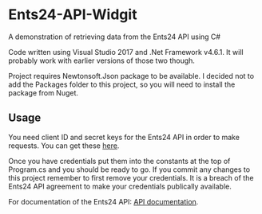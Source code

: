 # Ents24-API-Widgit
A demonstration of retrieving data from the Ents24 API using C#

Code written using Visual Studio 2017 and .Net Framework v4.6.1. It will probably work with earlier versions of those two though.

Project requires Newtonsoft.Json package to be available. I decided not to add the Packages folder to this project, so you will need to install the package from Nuget.

Usage
-----

You need client ID and secret keys for the Ents24 API in order to make requests. You can get these [here](http://developers.ents24.com/control-panel).

Once you have credentials put them into the constants at the top of Program.cs and you should be ready to go. If you commit any changes to this project remember to first remove your credentials. It is a breach of the Ents24 API agreement to make your credentials publically available.

For documentation of the Ents24 API: [API documentation](http://developers.ents24.com/api-reference).
